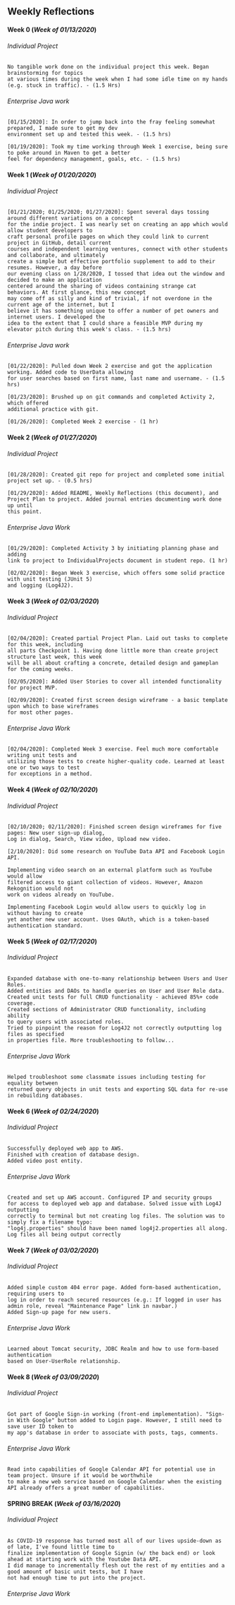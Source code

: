 ## Weekly Reflections

#### Week 0  (*Week of 01/13/2020*)

###### Individual Project
    No tangible work done on the individual project this week. Began brainstorming for topics
    at various times during the week when I had some idle time on my hands (e.g. stuck in traffic). - (1.5 Hrs)

###### Enterprise Java work
    [01/15/2020]: In order to jump back into the fray feeling somewhat prepared, I made sure to get my dev
    environment set up and tested this week. - (1.5 hrs)
    
    [01/19/2020]: Took my time working through Week 1 exercise, being sure to poke around in Maven to get a better
    feel for dependency management, goals, etc. - (1.5 hrs)

#### Week 1 (*Week of 01/20/2020*)

###### Individual Project
    
    [01/21/2020; 01/25/2020; 01/27/2020]: Spent several days tossing around different variations on a concept
    for the indie project. I was nearly set on creating an app which would allow student developers to 
    craft personal profile pages on which they could link to current project in GitHub, detail current
    courses and independent learning ventures, connect with other students and collaborate, and ultimately
    create a simple but effective portfolio supplement to add to their resumes. However, a day before
    our evening class on 1/28/2020, I tossed that idea out the window and decided to make an application
    centered around the sharing of videos containing strange cat behaviors. At first glance, this new concept 
    may come off as silly and kind of trivial, if not overdone in the current age of the internet, but I
    believe it has something unique to offer a number of pet owners and internet users. I developed the
    idea to the extent that I could share a feasible MVP during my elevator pitch during this week's class. - (1.5 hrs)
    

###### Enterprise Java work

    [01/22/2020]: Pulled down Week 2 exercise and got the application working. Added code to UserData allowing
    for user searches based on first name, last name and username. - (1.5 hrs)
    
    [01/23/2020]: Brushed up on git commands and completed Activity 2, which offered
    additional practice with git.
    
    [01/26/2020]: Completed Week 2 exercise - (1 hr) 
    

#### Week 2 (*Week of 01/27/2020*)

###### Individual Project

    [01/28/2020]: Created git repo for project and completed some initial project set up. - (0.5 hrs)

    [01/29/2020]: Added README, Weekly Reflections (this document), and 
    Project Plan to project. Added journal entries documenting work done up until
    this point.
    
###### Enterprise Java Work

    [01/29/2020]: Completed Activity 3 by initiating planning phase and adding
    link to project to IndividualProjects document in student repo. (1 hr)
    
    [02/02/2020]: Began Week 3 exercise, which offers some solid practice with unit testing (JUnit 5) 
    and logging (Log4J2).
    
#### Week 3 (*Week of 02/03/2020*)

###### Individual Project

    [02/04/2020]: Created partial Project Plan. Laid out tasks to complete for this week, including
    all parts Checkpoint 1. Having done little more than create project structure last week, this week
    will be all about crafting a concrete, detailed design and gameplan for the coming weeks.
    
    [02/05/2020]: Added User Stories to cover all intended functionality for project MVP.
    
    [02/09/2020]: Created first screen design wireframe - a basic template upon which to base wireframes 
    for most other pages.
###### Enterprise Java Work

    [02/04/2020]: Completed Week 3 exercise. Feel much more comfortable writing unit tests and
    utilizing those tests to create higher-quality code. Learned at least one or two ways to test
    for exceptions in a method.
    
#### Week 4 (*Week of 02/10/2020*)

###### Individual Project

    [02/10/2020; 02/11/2020]: Finished screen design wireframes for five pages: New user sign-up dialog, 
    Log in dialog, Search, View video, Upload new video.
    
    [2/10/2020]: Did some research on YouTube Data API and Facebook Login API. 
    
    Implementing video search on an external platform such as YouTube would allow 
    filtered access to giant collection of videos. However, Amazon Rekognition would not
    work on videos already on YouTube. 
    
    Implementing Facebook Login would allow users to quickly log in without having to create
    yet another new user account. Uses OAuth, which is a token-based authentication standard.
    
#### Week 5 (*Week of 02/17/2020*)

###### Individual Project
    Expanded database with one-to-many relationship between Users and User Roles.
    Added entities and DAOs to handle queries on User and User Role data.
    Created unit tests for full CRUD functionality - achieved 85%+ code coverage.
    Created sections of Administrator CRUD functionality, including ability
    to query users with associated roles. 
    Tried to pinpoint the reason for Log4J2 not correctly outputting log files as specified
    in properties file. More troubleshooting to follow...

###### Enterprise Java Work
    Helped troubleshoot some classmate issues including testing for equality between
    returned query objects in unit tests and exporting SQL data for re-use in rebuilding databases.
    

#### Week 6 (*Week of 02/24/2020*)

###### Individual Project
    Successfully deployed web app to AWS.
    Finished with creation of database design.
    Added video post entity.
    
###### Enterprise Java Work
    Created and set up AWS account. Configured IP and security groups
    for access to deployed web app and database. Solved issue with Log4J outputting
    correctly to terminal but not creating log files. The solution was to simply fix a filename typo:
    "log4j.properties" should have been named log4j2.properties all along. Log files all being output correctly 

#### Week 7 (*Week of 03/02/2020*)

###### Individual Project
    Added simple custom 404 error page. Added form-based authentication, requiring users to
    log in order to reach secured resources (e.g.: If logged in user has admin role, reveal "Maintenance Page" link in navbar.)
    Added Sign-up page for new users.

###### Enterprise Java Work
    Learned about Tomcat security, JDBC Realm and how to use form-based authentication
    based on User-UserRole relationship.


#### Week 8 (*Week of 03/09/2020*)

###### Individual Project
    Got part of Google Sign-in working (front-end implementation). "Sign-in With Google" button added to Login page. However, I still need to save user ID token to 
    my app's database in order to associate with posts, tags, comments. 
###### Enterprise Java Work
    Read into capabilities of Google Calendar API for potential use in team project. Unsure if it would be worthwhile
    to make a new web service based on Google Calendar when the existing API already offers a great number of capabilities.


#### SPRING BREAK (*Week of 03/16/2020*)

###### Individual Project
    As COVID-19 response has turned most all of our lives upside-down as of late, I've found little time to 
    finalize implementation of Google Signin (w/ the back end) or look ahead at starting work with the Youtube Data API.
    I did manage to incrementally flesh out the rest of my entities and a good amount of basic unit tests, but I have
    not had enough time to put into the project.
    
###### Enterprise Java Work
    